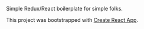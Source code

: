 Simple Redux/React boilerplate for simple folks.

This project was bootstrapped with [Create React App](https://github.com/facebookincubator/create-react-app).